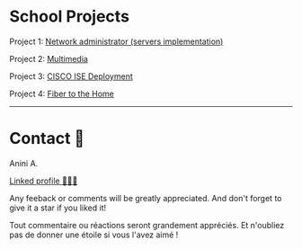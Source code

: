 # School Projects

Project 1: [Network administrator (servers implementation)](https://github.com/Anini-A/Academic-Projects/blob/main/README%20Network%20Admin.md)

Project 2: [Multimedia](https://github.com/Anini-A/Academic-Projects/blob/main/README%20Multimedia.md)

Project 3: [CISCO ISE Deployment](https://github.com/Anini-A/Academic-Projects/blob/main/README%20CISCO%20ISE%20Deployment.md)  

Project 4: [Fiber to the Home](https://github.com/Anini-A/Academic-Projects/blob/main/README%20Fiber%20To%20The%20Home.md)

------------------------------

# Contact 🪪

Anini A.

[Linked profile 👨🏾‍🦲](https://www.linkedin.com/in/anini-amoakon)

Any feeback or comments will be greatly appreciated. And don't forget to give it a star if you liked it! 

Tout commentaire ou réactions seront grandement appréciés. Et n'oubliez pas de donner une étoile si vous l'avez aimé ! 
